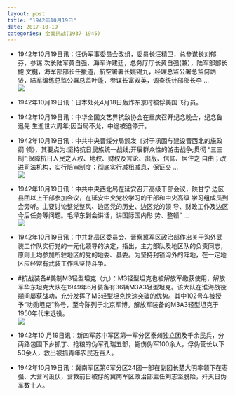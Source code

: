 ```yaml
---
layout: post
title: "1942年10月19日"
date: 2017-10-19
categories: 全面抗战(1937-1945)
---
```


<meta name="referrer" content="no-referrer" />

- 1942年10月19日讯：汪伪军事委员会改组，委员长汪精卫，总参谋长刘郁芬，参谋 次长陆军黄自强、海军许建廷，总务厅厅长黄自强(兼），陆军部部长鲍 文樾，海军部部长任援道，航空署署长姚锡九，经理总监公署总监何炳 贤，陆军编练总监公署总监叶蓬，参谋长富双英，调查统计部部长李 ... <br/><img src="https://wx3.sinaimg.cn/large/aca367d8ly1fkny9ih53sj20c8090aa3.jpg" />

- 1942年10月19日讯：日本处死4月18日轰炸东京时被俘美国飞行员。 

- 1942年10月19日讯：中华全国文艺界抗敌协会在重庆召开纪念晚会，纪念鲁迅先 生逝世六周年;因当局不允，中途被迫停开。 

- 1942年10月19日讯：中共中央晋绥分局颁发《对于巩固与建设晋西北的施政纲 领》，其要点为:坚持抗日民族统一战线;开展群众性的游击战争;贯彻 “三三制”;保障抗日人民之人权、地权、财权及言论、出版、信仰、居住之 自由；改进司法机构，实行陪审制度；彻底实行减租减息，保证交 ... <br/><img src="https://wx4.sinaimg.cn/large/aca367d8ly1fknt273ne7j20c80ayt8t.jpg" />

- 1942年10月19日讯：中共中央西北局在延安召开高级干部会议，陕甘宁 边区县团以上干部参加会议，在延安中央党校学习的干部和中央高级 学习组成员到会旁听。主要讨论整党整风、边区党的历史、边区党的领 导、财政工作及边区今后任务等问题。毛泽东到会讲话，讲国际国内形 势、整顿“ ... <br/><img src="https://wx4.sinaimg.cn/large/aca367d8ly1fknplrzc51j20c80hrmxh.jpg" />

- 1942年10月19日讯：中共北岳区委员会、晋察冀军区政治部作出关于沟外武装工作队实行党的一元化领导的决定，指出，主力部队及地区队的负责同志，原则上均参加所驻地区的党的地委、县委。为坚持封锁沟外的阵地，在一定地区应经常有武装工作队坚持斗争。 

- #抗战装备#美制M3轻型坦克（九）：M3轻型坦克也被解放军缴获使用，解放军华东坦克大队在1949年6月装备有36辆M3A3轻型坦克。该大队在淮海战役期间屡获战功，充分发挥了M3轻型坦克快速突破的优势。其中102号车被授予“功勋坦克”称号，至今陈列于北京军博。解放军装备的M3A3轻型坦克于1950年代末退役。 <br/><img src="https://wx2.sinaimg.cn/large/aca367d8ly1fknbpctnj9j20db0iu41q.jpg" />

- 1942年10 月19日讯：新四军苏中军区第一军分区泰州独立团及千余民兵，分两路包围下乡抓丁、抢粮的伪军孔瑞五部，毙伤伪军100余人，俘伪营长以下50余人，救出被抓青年农民近百人。 

- 1942年10月19日讯：冀南军区第6军分区24团一部在副团长楚大明率领下在枣强、大营间设伏，营救前日被俘的冀南军区政治部主任刘志坚脱险，歼灭日伪军数十人。 

